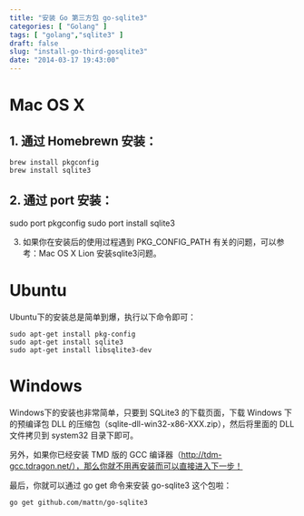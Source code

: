 ```yaml
---
title: "安装 Go 第三方包 go-sqlite3"
categories: [ "Golang" ]
tags: [ "golang","sqlite3" ]
draft: false
slug: "install-go-third-gosqlite3"
date: "2014-03-17 19:43:00"
---
```


# Mac OS X
## 1. 通过 Homebrewn 安装：
	
    brew install pkgconfig
    brew install sqlite3


<!--more-->


## 2. 通过 port 安装：

sudo port pkgconfig
sudo port install sqlite3

3. 如果你在安装后的使用过程遇到 PKG_CONFIG_PATH 有关的问题，可以参考：Mac OS X Lion 安装sqlite3问题。


# Ubuntu
Ubuntu下的安装总是简单到爆，执行以下命令即可：

    sudo apt-get install pkg-config
    sudo apt-get install sqlite3  
    sudo apt-get install libsqlite3-dev

# Windows
Windows下的安装也非常简单，只要到 SQLite3 的下载页面，下载 Windows 下的预编译包 DLL 的压缩包（sqlite-dll-win32-x86-XXX.zip），然后将里面的 DLL 文件拷贝到 system32 目录下即可。

另外，如果你已经安装 TMD 版的 GCC 编译器（http://tdm-gcc.tdragon.net/），那么你就不用再安装而可以直接进入下一步！

最后，你就可以通过 go get 命令来安装 go-sqlite3 这个包啦：

`go get github.com/mattn/go-sqlite3`